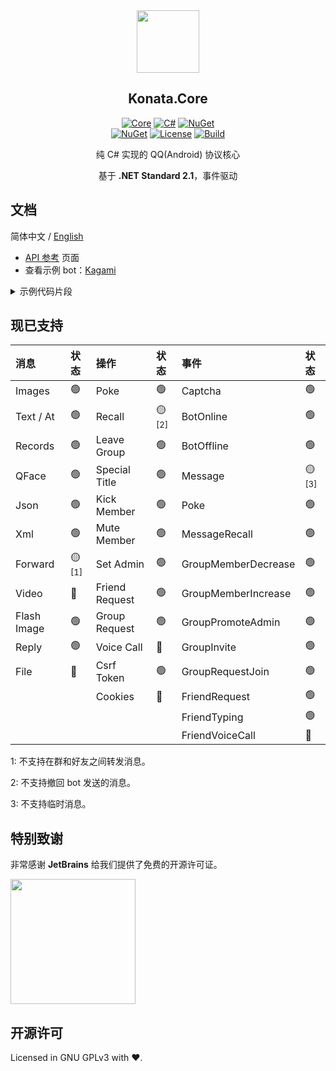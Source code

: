 <div align="center">

<img width="100" src="Resources/konata_icon_512_round64.png">

## Konata.Core

[![Core](https://img.shields.io/badge/Konata-Core-blue)](#)
[![C#](https://img.shields.io/badge/.NET-Standard%202.1-blue)](#)
[![NuGet](https://img.shields.io/nuget/v/Konata.Core)](https://www.nuget.org/packages/Konata.Core)  
[![NuGet](https://img.shields.io/nuget/dt/Konata.Core)](https://www.nuget.org/packages/Konata.Core)
[![License](https://img.shields.io/static/v1?label=LICENSE&message=GNU%20GPLv3&color=lightrey)](./blob/main/LICENSE)
[![Build](https://github.com/KonataDev/Konata.Core/actions/workflows/build.yml/badge.svg?branch=master)](./actions/workflows/build.yml)

纯 C# 实现的 QQ(Android) 协议核心

基于 **.NET Standard 2.1**，事件驱动

</div>

## 文档

简体中文 / [English](/README.md)

- [API 参考](https://github.com/KonataDev/Konata.Core/wiki) 页面
- 查看示例 bot：[Kagami](https://github.com/KonataDev/Kagami)

<details>
<summary>示例代码片段</summary>

```C#
// 创建一个 bot 实例
var bot = BotFather.Create(config, device, keystore);
{
    // 处理验证码
    bot.OnCaptcha += (bot, e) =>
    {
        if(e.Type == CaptchaType.Slider)
        {
            Console.WriteLine(e.SliderUrl); 
            bot.SubmitSliderTicket(Console.ReadLine());
        }
        else if(e.Type == CaptchaType.Sms)
        {
            Console.WriteLine(e.Phone); 
            bot.SubmitSmsCode(Console.ReadLine());
        }
    };

    // 输入日志
    bot.OnLog += (_, e) 
        => Console.WriteLine(e.EventMessage);

    // 处理群消息
    bot.OnGroupMessage += (_, e) 
        => Console.WriteLine(e.Message); 
    
    // Handle friend messages
    bot.OnFriendMessage += (_, e) 
        => Console.WriteLine(e.Message);
    
    // ... 其他处理器
}

// 登录 bot
if(!await bot.Login())
{
    Console.WriteLine("Login failed");
    return;
}

Console.WriteLine("We got online!");
```

</details>

## 现已支持
| 消息    | 状态           | 操作     | 状态          | 事件              | 状态          |
|:------------|:------------------|:---------------|:-----------------|:--------------------|:-----------------|
| Images      | 🟢                | Poke           | 🟢               | Captcha             | 🟢               |
| Text / At   | 🟢                | Recall         | 🟡<sup>[2]</sup> | BotOnline           | 🟢               |
| Records     | 🟢                | Leave Group    | 🟢               | BotOffline          | 🟢               |
| QFace       | 🟢                | Special Title  | 🟢               | Message             | 🟡<sup>[3]</sup> |
| Json        | 🟢                | Kick Member    | 🟢               | Poke                | 🟢               |
| Xml         | 🟢                | Mute Member    | 🟢               | MessageRecall       | 🟢               |
| Forward     | 🟡<sup>[1]</sup>  | Set Admin      | 🟢               | GroupMemberDecrease | 🟢               |
| Video       | 🔴                | Friend Request | 🟢               | GroupMemberIncrease | 🟢               |
| Flash Image | 🟢                | Group Request  | 🟢               | GroupPromoteAdmin   | 🟢               |
| Reply       | 🟢                | Voice Call     | 🔴               | GroupInvite         | 🟢               |
| File        | 🔴                | Csrf Token     | 🟢               | GroupRequestJoin    | 🟢               |
|             |                   | Cookies        | 🔴               | FriendRequest       | 🟢               |
|             |                   |                |                  | FriendTyping        | 🟢               |
|             |                   |                |                  | FriendVoiceCall     | 🔴               |


1: 不支持在群和好友之间转发消息。 

2: 不支持撤回 bot 发送的消息。

3: 不支持临时消息。

## 特别致谢

非常感谢 **JetBrains** 给我们提供了免费的开源许可证。
  
[<img src="https://resources.jetbrains.com/storage/products/company/brand/logos/jb_beam.svg" width="200"/>](https://www.jetbrains.com/?from=konata)

## 开源许可

Licensed in GNU GPLv3 with ❤.
